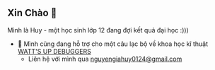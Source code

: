 ## Xin Chào 👋
Mình là Huy - một học sinh lớp 12 đang đợi kết quả đại học :)))
- 👯 Mình cũng đang hỗ trợ cho một câu lạc bộ về khoa học kĩ thuật [WATT'S UP DEBUGGERS](https://www.facebook.com/WattupDebuggers/)
  + Liên hệ với mình qua nguyengiahuy0124@gmail.com
